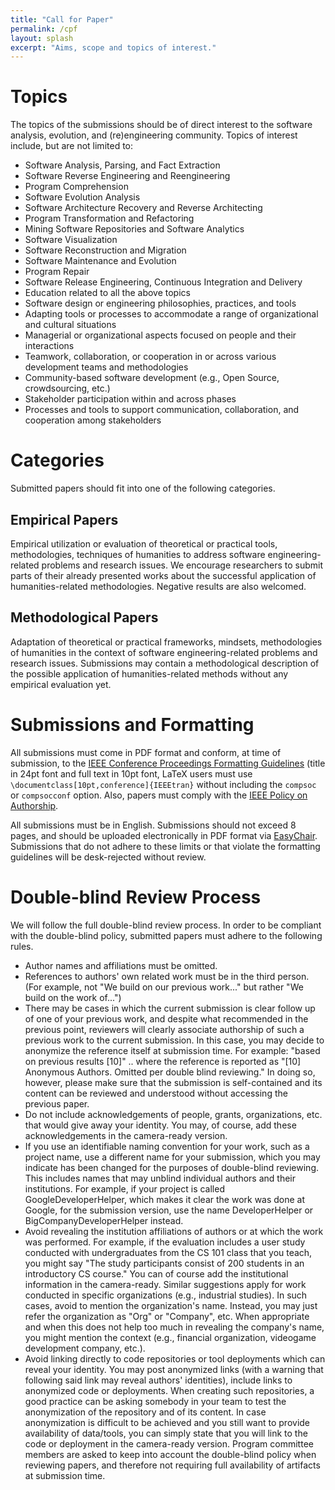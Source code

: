 ```yaml
---
title: "Call for Paper"
permalink: /cpf
layout: splash
excerpt: "Aims, scope and topics of interest."
---
```


# Topics

The topics of the submissions should be of direct interest to the software analysis, evolution, and (re)engineering community.
Topics of interest include, but are not limited to:

+ Software Analysis, Parsing, and Fact Extraction
+ Software Reverse Engineering and Reengineering
+ Program Comprehension
+ Software Evolution Analysis
+ Software Architecture Recovery and Reverse Architecting
+ Program Transformation and Refactoring
+ Mining Software Repositories and Software Analytics
+ Software Visualization
+ Software Reconstruction and Migration
+ Software Maintenance and Evolution
+ Program Repair
+ Software Release Engineering, Continuous Integration and Delivery
+ Education related to all the above topics
+ Software design or engineering philosophies, practices, and tools
+ Adapting tools or processes to accommodate a range of organizational and cultural situations
+ Managerial or organizational aspects focused on people and their interactions
+ Teamwork, collaboration, or cooperation in or across various development teams and methodologies
+ Community-based software development (e.g., Open Source, crowdsourcing, etc.)
+ Stakeholder participation within and across phases
+ Processes and tools to support communication, collaboration, and cooperation among stakeholders

# Categories

Submitted papers should fit into one of the following categories.

## Empirical Papers

Empirical utilization or evaluation of theoretical or practical tools, methodologies, techniques of humanities to address software engineering-related problems and research issues. We encourage researchers to submit parts of their already presented works about the successful application of humanities-related methodologies. Negative results are also welcomed.

## Methodological Papers

Adaptation of theoretical or practical frameworks, mindsets, methodologies of humanities in the context of software engineering-related problems and research issues. Submissions may contain a methodological description of the possible application of humanities-related methods without any empirical evaluation yet.

# Submissions and Formatting

All submissions must come in PDF format and conform, at time of submission, to the [IEEE Conference Proceedings Formatting Guidelines](https://www.ieee.org/conferences_events/conferences/publishing/templates.html) (title in 24pt font and full text in 10pt font, LaTeX users must use `\documentclass[10pt,conference]{IEEEtran}` without including the `compsoc` or `compsocconf` option. Also, papers must comply with the [IEEE Policy on Authorship](https://www.ieee.org/publications_standards/publications/rights/authorrightsresponsibilities.html).

All submissions must be in English. Submissions should not exceed 8 pages, and should be uploaded electronically in PDF format via [EasyChair](https://easychair.org/conferences/?conf=human22). Submissions that do not adhere to these limits or that violate the formatting guidelines will be desk-rejected without review.

# Double-blind Review Process

We will follow the full double-blind review process. In order to be compliant with the double-blind policy, submitted papers must adhere to the following rules.

+ Author names and affiliations must be omitted.
+ References to authors' own related work must be in the third person. (For example, not "We build on our previous work..." but rather "We build on the work of...")
+ There may be cases in which the current submission is clear follow up of one of your previous work, and despite what recommended in the previous point, reviewers will clearly associate authorship of such a previous work to the current submission. In this case, you may decide to anonymize the reference itself at submission time. For example: "based on previous results [10]" .. where the reference is reported as "[10] Anonymous Authors. Omitted per double blind reviewing." In doing so, however, please make sure that the submission is self-contained and its content can be reviewed and understood without accessing the previous paper.
+ Do not include acknowledgements of people, grants, organizations, etc. that would give away your identity. You may, of course, add these acknowledgements in the camera-ready version.
+ If you use an identifiable naming convention for your work, such as a project name, use a different name for your submission, which you may indicate has been changed for the purposes of double-blind reviewing. This includes names that may unblind individual authors and their institutions. For example, if your project is called GoogleDeveloperHelper, which makes it clear the work was done at Google, for the submission version, use the name DeveloperHelper or BigCompanyDeveloperHelper instead.
+ Avoid revealing the institution affiliations of authors or at which the work was performed. For example, if the evaluation includes a user study conducted with undergraduates from the CS 101 class that you teach, you might say "The study participants consist of 200 students in an introductory CS course." You can of course add the institutional information in the camera-ready. Similar suggestions apply for work conducted in specific organizations (e.g., industrial studies). In such cases, avoid to mention the organization's name. Instead, you may just refer the organization as "Org" or "Company", etc. When appropriate and when this does not help too much in revealing the company's name, you might mention the context (e.g., financial organization, videogame development company, etc.).
+ Avoid linking directly to code repositories or tool deployments which can reveal your identity. You may post anonymized links (with a warning that following said link may reveal authors' identities), include links to anonymized code or deployments. When creating such repositories, a good practice can be asking somebody in your team to test the anonymization of the repository and of its content. In case anonymization is difficult to be achieved and you still want to provide availability of data/tools, you can simply state that you will link to the code or deployment in the camera-ready version. Program committee members are asked to keep into account the double-blind policy when reviewing papers, and therefore not requiring full availability of artifacts at submission time.